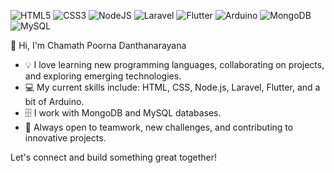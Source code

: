 ![HTML5](https://img.shields.io/badge/html5-%23E34F26.svg?style=for-the-badge&logo=html5&logoColor=white)
![CSS3](https://img.shields.io/badge/css3-%231572B6.svg?style=for-the-badge&logo=css3&logoColor=white)
![NodeJS](https://img.shields.io/badge/node.js-%23339933.svg?style=for-the-badge&logo=node.js&logoColor=white)
![Laravel](https://img.shields.io/badge/laravel-%23FF2D20.svg?style=for-the-badge&logo=laravel&logoColor=white)
![Flutter](https://img.shields.io/badge/flutter-%2302569B.svg?style=for-the-badge&logo=flutter&logoColor=white)
![Arduino](https://img.shields.io/badge/arduino-%2300979D.svg?style=for-the-badge&logo=arduino&logoColor=white)
![MongoDB](https://img.shields.io/badge/MongoDB-4EA94B?style=for-the-badge&logo=mongodb&logoColor=white)
![MySQL](https://img.shields.io/badge/MySQL-005C84?style=for-the-badge&logo=mysql&logoColor=white)


👋 Hi, I'm Chamath Poorna Danthanarayana

- 💡 I love learning new programming languages, collaborating on projects, and exploring emerging technologies.
- 💻 My current skills include: HTML, CSS, Node.js, Laravel, Flutter, and a bit of Arduino.
- 🗄️ I work with MongoDB and MySQL databases.
- 🤝 Always open to teamwork, new challenges, and contributing to innovative projects.

Let's connect and build something great together!
